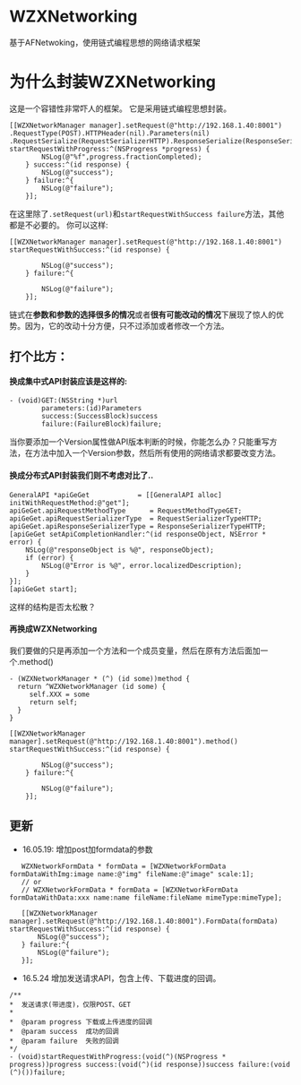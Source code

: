 # WZXNetworking
基于AFNetwoking，使用链式编程思想的网络请求框架

# 为什么封装WZXNetworking
这是一个容错性非常吓人的框架。
它是采用链式编程思想封装。
```objc
[[WZXNetworkManager manager].setRequest(@"http://192.168.1.40:8001")
.RequestType(POST).HTTPHeader(nil).Parameters(nil)
.RequestSerialize(RequestSerializerHTTP).ResponseSerialize(ResponseSerializerJSON).FormData(formData) startRequestWithProgress:^(NSProgress *progress) {
        NSLog(@"%f",progress.fractionCompleted);
    } success:^(id response) {
        NSLog(@"success");
    } failure:^{
        NSLog(@"failure");
    }];
```
在这里除了`.setRequest(url)`和`startRequestWithSuccess failure`方法，其他都是不必要的。
你可以这样:
```objc
[[WZXNetworkManager manager].setRequest(@"http://192.168.1.40:8001") startRequestWithSuccess:^(id response) {
       
        NSLog(@"success");
    } failure:^{
        
        NSLog(@"failure");
    }];
```
链式在**参数和参数的选择很多的情况**或者**很有可能改动的情况**下展现了惊人的优势。因为，它的改动十分方便，只不过添加或者修改一个方法。

## 打个比方：
#### 换成集中式API封装应该是这样的:
```objc
- (void)GET:(NSString *)url
        parameters:(id)Parameters
        success:(SuccessBlock)success
        failure:(FailureBlock)failure;
```
当你要添加一个Version属性做API版本判断的时候，你能怎么办？只能重写方法，在方法中加入一个Version参数，然后所有使用的网络请求都要改变方法。
#### 换成分布式API封装我们则不考虑对比了..
```objc
GeneralAPI *apiGeGet            = [[GeneralAPI alloc] initWithRequestMethod:@"get"];
apiGeGet.apiRequestMethodType      = RequestMethodTypeGET;
apiGeGet.apiRequestSerializerType  = RequestSerializerTypeHTTP;
apiGeGet.apiResponseSerializerType = ResponseSerializerTypeHTTP;
[apiGeGet setApiCompletionHandler:^(id responseObject, NSError * error) {
    NSLog(@"responseObject is %@", responseObject);
    if (error) {
        NSLog(@"Error is %@", error.localizedDescription);
    }
}];
[apiGeGet start];
```
这样的结构是否太松散？

#### 再换成WZXNetworking
我们要做的只是再添加一个方法和一个成员变量，然后在原有方法后面加一个.method()
```objc
- (WZXNetworkManager * (^) (id some))method {
  return ^WZXNetworkManager (id some) {
     self.XXX = some
     return self;
  }
}
```
```objc
[[WZXNetworkManager manager].setRequest(@"http://192.168.1.40:8001").method() startRequestWithSuccess:^(id response) {
       
        NSLog(@"success");
    } failure:^{
        
        NSLog(@"failure");
    }];
```

## 更新
- 16.05.19: 增加post加formdata的参数
 ```objc
    WZXNetworkFormData * formData = [WZXNetworkFormData formDataWithImg:image name:@"img" fileName:@"image" scale:1];
    // or
    // WZXNetworkFormData * formData = [WZXNetworkFormData formDataWithData:xxx name:name fileName:fileName mimeType:mimeType];

    [[WZXNetworkManager manager].setRequest(@"http://192.168.1.40:8001").FormData(formData) startRequestWithSuccess:^(id response) {
        NSLog(@"success");
    } failure:^{
        NSLog(@"failure");
    }];

 ```
 
- 16.5.24 增加发送请求API，包含上传、下载进度的回调。
 ```objc
 /**
 *  发送请求(带进度)，仅限POST、GET
 *
 *  @param progress 下载或上传进度的回调
 *  @param success  成功的回调
 *  @param failure  失败的回调
 */
- (void)startRequestWithProgress:(void(^)(NSProgress * progress))progress success:(void(^)(id response))success failure:(void (^)())failure;
 ``` 

